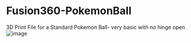 # Fusion360-PokemonBall
3D Print File for a Standard Pokemon Ball- very basic with no hinge open
![image](https://github.com/EmilyNMurray/Fusion360-PokemonBall/assets/117315030/5747ce9c-93de-44e3-8ff4-a23150bab7cc)
